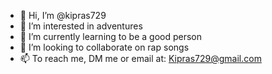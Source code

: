- 👋 Hi, I’m @kipras729
- 👀 I’m interested in adventures
- 🌱 I’m currently learning to be a good person
- 💞️ I’m looking to collaborate on rap songs
- 📫 To reach me, DM me or email at: Kipras729@gmail.com

<!---
kipras729/kipras729 is a ✨ special ✨ repository because its `README.md` (this file) appears on your GitHub profile.
You can click the Preview link to take a look at your changes.
--->
